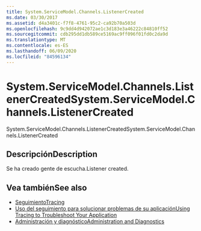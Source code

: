 ```yaml
---
title: System.ServiceModel.Channels.ListenerCreated
ms.date: 03/30/2017
ms.assetid: d4a3401c-f7f8-4761-95c2-ca92b70a503d
ms.openlocfilehash: 9c9dd4d942072ae1c3d183e3a46222c84810ff52
ms.sourcegitcommit: cdb295dd1db589ce5169ac9ff096f01fd0c2da9d
ms.translationtype: MT
ms.contentlocale: es-ES
ms.lasthandoff: 06/09/2020
ms.locfileid: "84596134"
---
```

# <a name="systemservicemodelchannelslistenercreated"></a><span data-ttu-id="b9e2b-102">System.ServiceModel.Channels.ListenerCreated</span><span class="sxs-lookup"><span data-stu-id="b9e2b-102">System.ServiceModel.Channels.ListenerCreated</span></span>
<span data-ttu-id="b9e2b-103">System.ServiceModel.Channels.ListenerCreated</span><span class="sxs-lookup"><span data-stu-id="b9e2b-103">System.ServiceModel.Channels.ListenerCreated</span></span>  
  
## <a name="description"></a><span data-ttu-id="b9e2b-104">Descripción</span><span class="sxs-lookup"><span data-stu-id="b9e2b-104">Description</span></span>  
 <span data-ttu-id="b9e2b-105">Se ha creado gente de escucha.</span><span class="sxs-lookup"><span data-stu-id="b9e2b-105">Listener created.</span></span>  
  
## <a name="see-also"></a><span data-ttu-id="b9e2b-106">Vea también</span><span class="sxs-lookup"><span data-stu-id="b9e2b-106">See also</span></span>

- [<span data-ttu-id="b9e2b-107">Seguimiento</span><span class="sxs-lookup"><span data-stu-id="b9e2b-107">Tracing</span></span>](index.md)
- [<span data-ttu-id="b9e2b-108">Uso del seguimiento para solucionar problemas de su aplicación</span><span class="sxs-lookup"><span data-stu-id="b9e2b-108">Using Tracing to Troubleshoot Your Application</span></span>](using-tracing-to-troubleshoot-your-application.md)
- [<span data-ttu-id="b9e2b-109">Administración y diagnóstico</span><span class="sxs-lookup"><span data-stu-id="b9e2b-109">Administration and Diagnostics</span></span>](../index.md)
